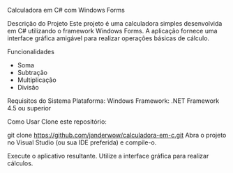 Calculadora em C# com Windows Forms

Descrição do Projeto
Este projeto é uma calculadora simples desenvolvida em C# utilizando o framework Windows Forms. A aplicação fornece uma interface gráfica amigável para realizar operações básicas de cálculo.

Funcionalidades
- Soma
- Subtração
- Multiplicação
- Divisão

Requisitos do Sistema
Plataforma: Windows
Framework: .NET Framework 4.5 ou superior

Como Usar
Clone este repositório:

git clone https://github.com/janderwow/calculadora-em-c.git
Abra o projeto no Visual Studio (ou sua IDE preferida) e compile-o.

Execute o aplicativo resultante.
Utilize a interface gráfica para realizar cálculos.
